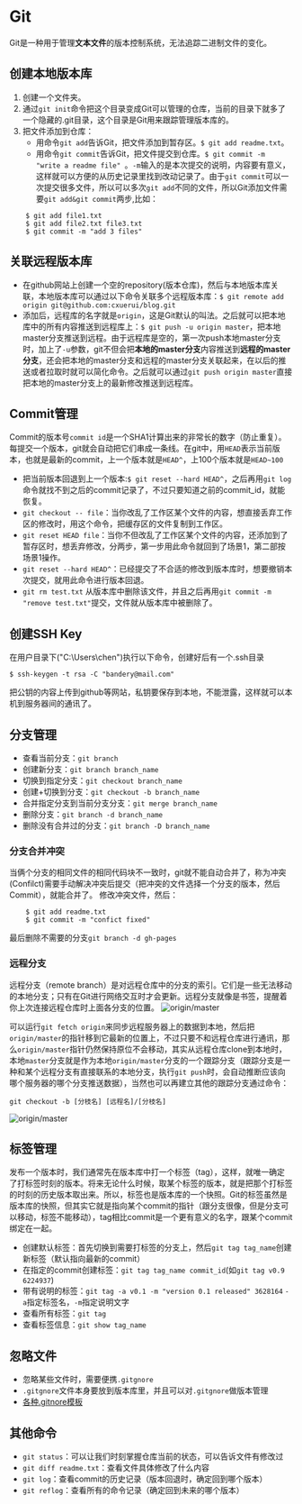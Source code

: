 # Git
Git是一种用于管理**文本文件**的版本控制系统，无法追踪二进制文件的变化。

## 创建本地版本库
1. 创建一个文件夹。
2. 通过`git init`命令把这个目录变成Git可以管理的仓库，当前的目录下就多了一个隐藏的.git目录，这个目录是Git用来跟踪管理版本库的。
3. 把文件添加到仓库：
    - 用命令`git add`告诉Git，把文件添加到暂存区。`$ git add readme.txt`。
    - 用命令`git commit`告诉Git，把文件提交到仓库。`$ git commit -m "write a readme file" `。`-m`输入的是本次提交的说明，内容要有意义，这样就可以方便的从历史记录里找到改动记录了。由于`git commit`可以一次提交很多文件，所以可以多次`git add`不同的文件，所以Git添加文件需要`git add&git commit`两步,比如：

```shell
    $ git add file1.txt
    $ git add file2.txt file3.txt
    $ git commit -m "add 3 files"
```

## 关联远程版本库

- 在github网站上创建一个空的repository(版本仓库)，然后与本地版本库关联，本地版本库可以通过以下命令关联多个远程版本库：`$ git remote add origin git@github.com:cxuerui/blog.git`
- 添加后，远程库的名字就是`origin`，这是Git默认的叫法。之后就可以把本地库中的所有内容推送到远程库上：`$ git push -u origin master`，把本地master分支推送到远程。由于远程库是空的，第一次push本地master分支时，加上了`-u`参数，git不但会把**本地的master分支**内容推送到**远程的master分支**，还会把本地的master分支和远程的master分支关联起来，在以后的推送或者拉取时就可以简化命令。之后就可以通过`git push origin master`直接把本地的master分支上的最新修改推送到远程库。

## Commit管理
Commit的版本号`commit id`是一个SHA1计算出来的非常长的数字（防止重复）。每提交一个版本，git就会自动把它们串成一条线。在git中，用`HEAD`表示当前版本，也就是最新的commit，上一个版本就是`HEAD^`，上100个版本就是`HEAD~100`

- 把当前版本回退到上一个版本:`$ git reset --hard HEAD^`，之后再用`git log`命令就找不到之后的commit记录了，不过只要知道之前的commit_id，就能恢复。
- `git checkout -- file`：当你改乱了工作区某个文件的内容，想直接丢弃工作区的修改时，用这个命令，把缓存区的文件复制到工作区。
- `git reset HEAD file`：当你不但改乱了工作区某个文件的内容，还添加到了暂存区时，想丢弃修改，分两步，第一步用此命令就回到了场景1，第二部按场景1操作。
- `git reset --hard HEAD^`：已经提交了不合适的修改到版本库时，想要撤销本次提交，就用此命令进行版本回退。
- `git rm test.txt` 从版本库中删除该文件，并且之后再用`git commit -m "remove test.txt"`提交，文件就从版本库中被删除了。

## 创建SSH Key
在用户目录下("C:\Users\chen")执行以下命令，创建好后有一个.ssh目录

```shell
$ ssh-keygen -t rsa -C "bandery@mail.com"
```

把公钥的内容上传到github等网站，私钥要保存到本地，不能泄露，这样就可以本机到服务器间的通讯了。

## 分支管理

- 查看当前分支：`git branch`
- 创建新分支：`git branch branch_name`
- 切换到指定分支：`git checkout branch_name`
- 创建+切换到分支：`git checkout -b branch_name`
- 合并指定分支到当前分支分支：`git merge branch_name`
- 删除分支：`git branch -d branch_name`
- 删除没有合并过的分支：`git branch -D branch_name`

### 分支合并冲突
当俩个分支的相同文件的相同代码块不一致时，git就不能自动合并了，称为冲突(Confilct)需要手动解决冲突后提交（把冲突的文件选择一个分支的版本，然后Commit），就能合并了。
修改冲突文件，然后：

```shell
    $ git add readme.txt
    $ git commit -m "confict fixed"
```
最后删除不需要的分支`git branch -d gh-pages`

### 远程分支
远程分支（remote branch）是对远程仓库中的分支的索引。它们是一些无法移动的本地分支；只有在Git进行网络交互时才会更新。远程分支就像是书签，提醒着你上次连接远程仓库时上面各分支的位置。
![origin/master](https://git-scm.com/figures/18333fig0322-tn.png "Optional title")

可以运行`git fetch origin`来同步远程服务器上的数据到本地，然后把`origin/master`的指针移到它最新的位置上，不过只要不和远程仓库进行通讯，那么`origin/master`指针仍然保持原位不会移动，其实从远程仓库clone到本地时，本地`master`分支就是作为本地`origin/master`分支的一个跟踪分支（跟踪分支是一种和某个远程分支有直接联系的本地分支，执行`git push`时，会自动推断应该向哪个服务器的哪个分支推送数据），当然也可以再建立其他的跟踪分支通过命令：

```shell
git checkout -b [分枝名] [远程名]/[分枝名]
```
![origin/master](https://git-scm.com/figures/18333fig0324-tn.png "Optional title")

## 标签管理
发布一个版本时，我们通常先在版本库中打一个标签（tag），这样，就唯一确定了打标签时刻的版本。将来无论什么时候，取某个标签的版本，就是把那个打标签的时刻的历史版本取出来。所以，标签也是版本库的一个快照。Git的标签虽然是版本库的快照，但其实它就是指向某个commit的指针（跟分支很像，但是分支可以移动，标签不能移动），tag相比commit是一个更有意义的名字，跟某个commit绑定在一起。

- 创建默认标签：首先切换到需要打标签的分支上，然后`git tag tag_name`创建新标签（默认指向最新的commit）
- 在指定的commit创建标签：`git tag tag_name commit_id`(如`git tag v0.9 6224937`)
- 带有说明的标签：`git tag -a v0.1 -m "version 0.1 released" 3628164` `-a`指定标签名，`-m`指定说明文字
- 查看所有标签：`git tag`
- 查看标签信息：`git show tag_name`

## 忽略文件

- 忽略某些文件时，需要便携`.gitgnore`
- `.gitgnore`文件本身要放到版本库里，并且可以对`.gitgnore`做版本管理
- [各种.gitnore模板](https://github.com/github/gitignore)

## 其他命令

- `git status`：可以让我们时刻掌握仓库当前的状态，可以告诉文件有修改过
- `git diff readme.txt`：查看文件具体修改了什么内容
- `git log`：查看commit的历史记录（版本回退时，确定回到哪个版本）
- `git reflog`：查看所有的命令记录（确定回到未来的哪个版本）